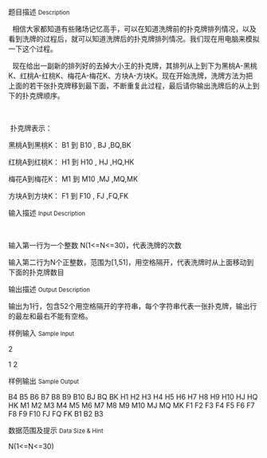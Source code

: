 <div class="panel panel-default">
<div class="area-title">
<span>
题目描述
<small>Description</small>
</span></div>
<div class="panel-body">

<p>  相信大家都知道有些赌场记忆高手，可以在知道洗牌前的扑克牌排列情况，以及看到洗牌的过程后，就可以知道洗牌后的扑克牌排列情况。我们现在用电脑来模拟一下这个过程。</p>
<p>  现在给出一副新的排列好的去掉大小王的扑克牌，其排列从上到下为黑桃A-黑桃K、红桃A-红桃K、梅花A-梅花K、方块A-方块K。现在开始洗牌，洗牌方法为把上面的若干张扑克牌移到最下面，不断重复此过程，最后请你输出洗牌后的从上到下的扑克牌顺序。</p>
<p> </p>
<p> 扑克牌表示：</p>
<p>黑桃A到黑桃K： B1 到 B10 , BJ ,BQ,BK</p>
<p>红桃A到红桃K： H1 到 H10 , HJ ,HQ,HK</p>
<p>梅花A到梅花K： M1 到 M10 ,MJ ,MQ,MK</p>
<p>方块A到方块K： F1 到 F10 , FJ ,FQ,FK</p>

</div>
</div>

<div class="panel panel-default">
<div class="area-title">
<span>
输入描述
<small>Input Description</small>
</span></div>
<div class="panel-body">
<p> </p>
<p>输入第一行为一个整数 N(1&lt;=N&lt;=30)，代表洗牌的次数</p>
<p>输入第二行为N个正整数，范围为[1,51]，用空格隔开，代表洗牌时从上面移动到下面的扑克牌数目</p>

</div>
</div>
<div  class="panel panel-default">
<div class="area-title">
<span>
输出描述
<small>Output Description</small>
</span></div>
<div class="panel-body">

<p>输出为1行，包含52个用空格隔开的字符串，每个字符串代表一张扑克牌，输出行的最左和最右不能有空格。</p>

</div>
</div>


<div class="panel panel-default">
<div class="area-title">
<span>
样例输入
<small>Sample Input</small>
</span></div>
<div class="panel-body">
<p>2</p>
<p>1 2</p>

</div>
</div>

<div class="panel panel-default">
<div class="area-title">
<span>
样例输出
<small>Sample Output</small>
</span></div>
<div class="panel-body">
<p>B4 B5 B6 B7 B8 B9 B10 BJ BQ BK H1 H2 H3 H4 H5 H6 H7 H8 H9 H10 HJ HQ HK M1 M2 M3 M4 M5 M6 M7 M8 M9 M10 MJ MQ MK F1 F2 F3 F4 F5 F6 F7 F8 F9 F10 FJ FQ FK B1 B2 B3</p>

</div>
</div>

<div class="panel panel-default">
<div class="area-title">
<span>
数据范围及提示
<small>Data Size & Hint</small>
</span></div>
<div class="panel-body">
<p>N(1&lt;=N&lt;=30)</p>
</div>
</div>